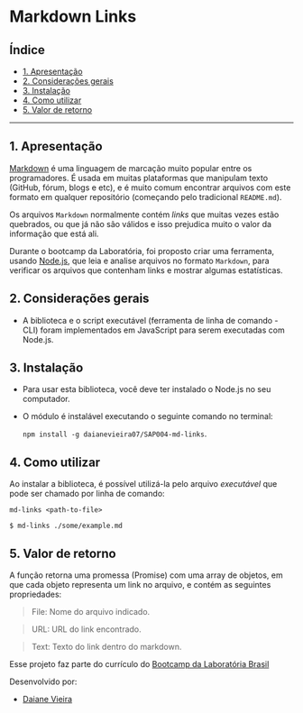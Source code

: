 # Markdown Links

## Índice

* [1. Apresentação](#1-apresentacao)
* [2. Considerações gerais](#2-considerações-gerais)
* [3. Instalação](#3-instalação)
* [4. Como utilizar](#4-como-utilizar)
* [5. Valor de retorno](#5-valor-de-retorno)

***

## 1. Apresentação 

[Markdown](https://pt.wikipedia.org/wiki/Markdown) é uma linguagem de marcação muito popular entre os programadores. 
É usada em muitas plataformas que manipulam texto (GitHub, fórum, blogs e etc), e é muito comum encontrar arquivos
com este formato em qualquer repositório (começando pelo tradicional `README.md`).

Os arquivos `Markdown` normalmente contém _links_ que muitas vezes estão quebrados, ou que já não são válidos e isso prejudica muito o valor da informação que está ali.

Durante o bootcamp da Laboratória, foi proposto criar uma ferramenta, usando [Node.js](https://nodejs.org/), que leia e analise arquivos no formato `Markdown`, para verificar os arquivos que contenham links e mostrar algumas estatísticas.

## 2. Considerações gerais

* A biblioteca e o script executável (ferramenta de linha de comando - CLI) foram implementados em JavaScript para serem executadas com Node.js. 



## 3. Instalação

* Para usar esta biblioteca, você deve ter instalado o Node.js no seu computador.

* O módulo é instalável executando o seguinte comando no terminal:

  `npm install -g daianevieira07/SAP004-md-links`. 
  

## 4. Como utilizar

Ao instalar a biblioteca, é possível utilizá-la pelo arquivo _executável_ que pode ser chamado por linha de comando:
  
  `md-links <path-to-file>`

  ```
  $ md-links ./some/example.md
  ```


  ## 5. Valor de retorno

A função retorna uma promessa (Promise) com uma array de objetos, em que cada objeto representa um link no arquivo, e contém as seguintes propriedades:


> File: Nome do arquivo indicado.

> URL: URL do link encontrado.

> Text: Texto do link dentro do markdown.

Esse projeto faz parte do currículo do [Bootcamp da Laboratória Brasil](https://www.laboratoria.la/br) 

Desenvolvido por: 
* [Daiane Vieira](https://github.com/daianevieira07)